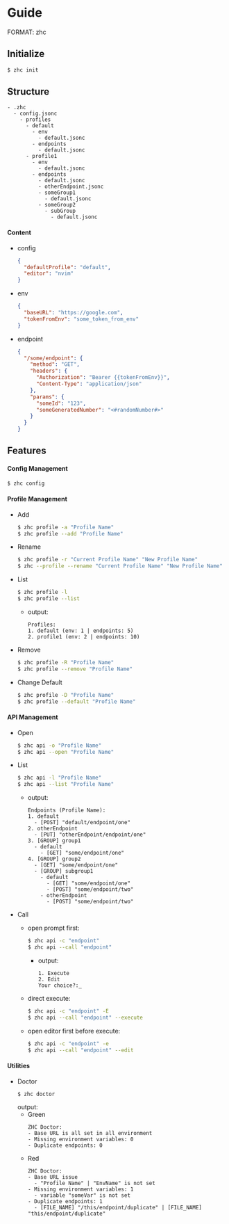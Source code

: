 # Guide

FORMAT: zhc <COMMAND> <OPTIONS>

## Initialize
```sh
$ zhc init
```
## Structure
```
- .zhc
  - config.jsonc
    - profiles
      - default
        - env 
          - default.jsonc 
        - endpoints
          - default.jsonc
      - profile1
        - env 
          - default.jsonc 
        - endpoints
          - default.jsonc
          - otherEndpoint.jsonc
          - someGroup1
            - default.jsonc
          - someGroup2
            - subGroup
              - default.jsonc
```
#### Content
- config
  ```json
  {
    "defaultProfile": "default",
    "editor": "nvim"
  }
  ```
- env
  ```json
  {
    "baseURL": "https://google.com",
    "tokenFromEnv": "some_token_from_env"
  }
  ```
- endpoint
  ```json
  {
    "/some/endpoint": {
      "method": "GET",
      "headers": {
        "Authorization": "Bearer {{tokenFromEnv}}",
        "Content-Type": "application/json"
      },
      "params": {
        "someId": "123",
        "someGeneratedNumber": "<#randomNumber#>"
      }
    }
  }
  ```
## Features
#### Config Management
```sh
$ zhc config
```

#### Profile Management
- Add
  ```sh
  $ zhc profile -a "Profile Name"
  $ zhc profile --add "Profile Name"
  ```
- Rename
  ```sh
  $ zhc profile -r "Current Profile Name" "New Profile Name"
  $ zhc --profile --rename "Current Profile Name" "New Profile Name"
  ```
- List
  ```sh
  $ zhc profile -l
  $ zhc profile --list
  ```
  - output:
    ```
    Profiles:
    1. default (env: 1 | endpoints: 5)
    2. profile1 (env: 2 | endpoints: 10)
    ```
- Remove
  ```sh
  $ zhc profile -R "Profile Name"
  $ zhc profile --remove "Profile Name"
  ```
- Change Default
  ```sh
  $ zhc profile -D "Profile Name"
  $ zhc profile --default "Profile Name"
  ```

#### API Management
- Open  
  ```sh
  $ zhc api -o "Profile Name"
  $ zhc api --open "Profile Name"
  ```
- List
  ```sh
  $ zhc api -l "Profile Name"
  $ zhc api --list "Profile Name"
  ```  
  - output:  
    ```
    Endpoints (Profile Name):
    1. default
      - [POST] "default/endpoint/one"
    2. otherEndpoint
      - [PUT] "otherEndpoint/endpoint/one"
    3. [GROUP] group1
      - default
        - [GET] "some/endpoint/one"
    4. [GROUP] group2
      - [GET] "some/endpoint/one"
      - [GROUP] subgroup1
        - default
          - [GET] "some/endpoint/one"
          - [POST] "some/endpoint/two"
        - otherEndpoint
          - [POST] "some/endpoint/two"
    ```
- Call  
  - open prompt first:
    ```sh
    $ zhc api -c "endpoint"
    $ zhc api --call "endpoint"
    ```  
    - output:
      ```
      1. Execute
      2. Edit
      Your choice?:_
      ```  

  - direct execute:
    ```sh
    $ zhc api -c "endpoint" -E
    $ zhc api --call "endpoint" --execute
    ```  

  - open editor first before execute:
    ```sh
    $ zhc api -c "endpoint" -e
    $ zhc api --call "endpoint" --edit
    ```

#### Utilities
- Doctor
  ```sh
  $ zhc doctor
  ```  
  output:
  - Green
    ```
    ZHC Doctor:
    - Base URL is all set in all environment
    - Missing environment variables: 0
    - Duplicate endpoints: 0
    ```
  - Red
    ```
    ZHC Doctor:
    - Base URL issue
      - "Profile Name" | "EnvName" is not set
    - Missing environment variables: 1
      - variable "someVar" is not set
    - Duplicate endpoints: 1
      - [FILE_NAME] "/this/endpoint/duplicate" | [FILE_NAME] "this/endpoint/duplicate"
    ```
